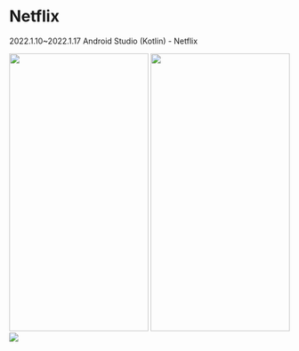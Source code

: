 # Netflix
2022.1.10~2022.1.17 Android Studio (Kotlin) - Netflix

<img src="https://user-images.githubusercontent.com/43931412/151802616-755ff8e5-4a15-42a0-b960-2f992ce62675.gif" width="250" height="500"/>
<img src="https://user-images.githubusercontent.com/43931412/151802627-5d541a0b-fbb6-48ae-b802-2f3f73c7a3b5.gif" width="250" height="500"/>
<img src="https://user-images.githubusercontent.com/43931412/151802970-fef03baa-1a38-403d-bca4-bdc1eedb9a61.gif"/>
